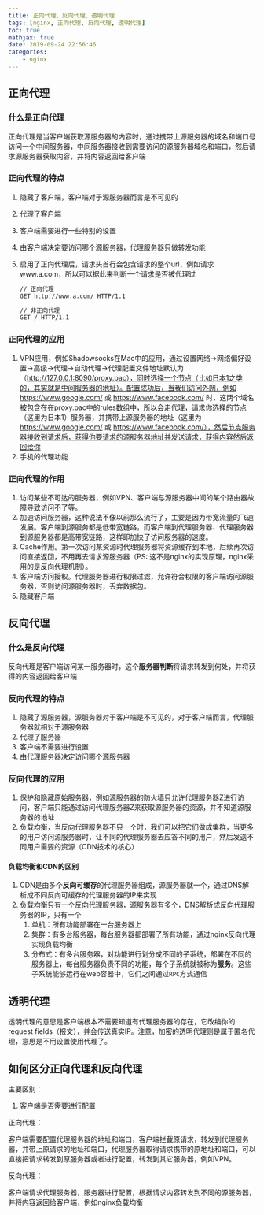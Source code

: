 ```yaml
---
title: 正向代理、反向代理、透明代理
tags: [nginx, 正向代理, 反向代理, 透明代理]
toc: true
mathjax: true
date: 2019-09-24 22:56:46
categories:
    - nginx
---
```


## 正向代理

### 什么是正向代理

正向代理是当客户端获取源服务器的内容时，通过携带上源服务器的域名和端口号访问一个中间服务器，中间服务器接收到需要访问的源服务器域名和端口，然后请求源服务器获取内容，并将内容返回给客户端

### 正向代理的特点

1. 隐藏了客户端，客户端对于源服务器而言是不可见的
2. 代理了客户端
3. 客户端需要进行一些特别的设置
4. 由客户端决定要访问哪个源服务器，代理服务器只做转发功能
5. 启用了正向代理后，请求头首行会包含请求的整个url，例如请求www.a.com，所以可以据此来判断一个请求是否被代理过

    ```txt
    // 正向代理
    GET http://www.a.com/ HTTP/1.1

    // 非正向代理
    GET / HTTP/1.1
    ```

### 正向代理的应用

1. VPN应用，例如Shadowsocks在Mac中的应用，通过设置网络->网络偏好设置->高级->代理->自动代理->代理配置文件地址默认为（http://127.0.0.1:8090/proxy.pac），同时选择一个节点（比如日本1之类的，其实就是中间服务器的地址）。配置成功后，当我们访问外网，例如 https://www.google.com/ 或 https://www.facebook.com/ 时，这两个域名被包含在在proxy.pac中的rules数组中，所以会走代理，请求你选择的节点（这里为日本1）服务器，并携带上源服务器的地址（这里为 https://www.google.com/ 或 https://www.facebook.com/），然后节点服务器接收到请求后，获得你要请求的源服务器地址并发送请求，获得内容然后返回给你
2. 手机的代理功能

### 正向代理的作用

1. 访问某些不可达的服务器，例如VPN、客户端与源服务器中间的某个路由器故障导致访问不了等。
2. 加速访问服务器，这种说法不像以前那么流行了，主要是因为带宽流量的飞速发展。客户端到源服务都是低带宽链路，而客户端到代理服务器、代理服务器到源服务器都是高带宽链路，这样即加快了访问服务器的速度。
3. Cache作用。第一次访问某资源时代理服务器将资源缓存到本地，后续再次访问直接返回，不用再去请求源服务器（PS: 这不是nginx的实现原理，nginx采用的是反向代理机制）。
4. 客户端访问授权。代理服务器进行权限过滤，允许符合权限的客户端访问源服务器，否则访问源服务器时，丢弃数据包。
5. 隐藏客户端

## 反向代理

### 什么是反向代理

反向代理是客户端访问某一服务器时，这个**服务器判断**将请求转发到何处，并将获得的内容返回给客户端

### 反向代理的特点

1. 隐藏了源服务器，源服务器对于客户端是不可见的，对于客户端而言，代理服务器就相对于源服务器
2. 代理了服务器
3. 客户端不需要进行设置
4. 由代理服务器决定访问哪个源服务器

### 反向代理的应用

1. 保护和隐藏原始服务器，例如源服务器的防火墙只允许代理服务器Z进行访问，客户端只能通过访问代理服务器Z来获取源服务器的资源，并不知道源服务器的地址
2. 负载均衡，当反向代理服务器不只一个时，我们可以把它们做成集群，当更多的用户访问源服务器时，让不同的代理服务器去应答不同的用户，然后发送不同用户需要的资源（CDN技术的核心）

#### 负载均衡和CDN的区别

1. CDN是由多个**反向可缓存**的代理服务器组成，源服务器就一个，通过DNS解析成不同反向可缓存的代理服务器的IP来实现
2. 负载均衡只有一个反向代理服务器，源服务器有多个，DNS解析成反向代理服务器的IP，只有一个
   1. 单机：所有功能部署在一台服务器上
   2. 集群：有多台服务器，每台服务器都部署了所有功能，通过nginx反向代理实现负载均衡
   3. 分布式：有多台服务器，对功能进行划分成不同的子系统，部署在不同的服务器上，每台服务器负责不同的功能，每个子系统就被称为**服务**。这些子系统能够运行在web容器中，它们之间通过`RPC`方式通信

## 透明代理

透明代理的意思是客户端根本不需要知道有代理服务器的存在，它改编你的request fields（报文），并会传送真实IP。注意，加密的透明代理则是属于匿名代理，意思是不用设置使用代理了。

## 如何区分正向代理和反向代理

主要区别：

1. 客户端是否需要进行配置

正向代理：

客户端需要配置代理服务器的地址和端口，客户端拦截原请求，转发到代理服务器，并带上原请求的地址和端口，代理服务器取得请求携带的原地址和端口，可以直接把请求转发到原服务器或者进行配置，转发到其它服务器，例如VPN。

反向代理：

客户端请求代理服务器，服务器进行配置，根据请求内容转发到不同的源服务器，并将内容返回给客户端，例如nginx负载均衡
